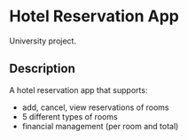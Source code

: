 # Hotel Reservation App
University project.

## Description

A hotel reservation app that supports:

* add, cancel, view reservations of rooms
* 5 different types of rooms
* financial management (per room and total)


